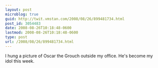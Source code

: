 ```yaml
---
layout: post
microblog: true
guid: http://twit.vmstan.com/2008/08/26/899481734.html
post_id: 3054483
date: 2008-08-26T10:18:48-0600
lastmod: 2008-08-26T10:18:48-0600
type: post
url: /2008/08/26/899481734.html
---
```

I hung a picture of Oscar the Grouch outside my office. He's become my idol this week.
